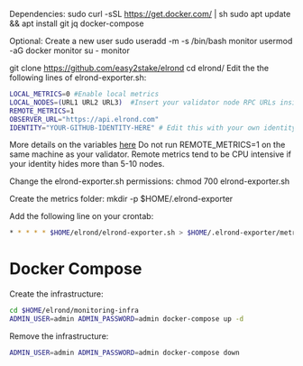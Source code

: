 Dependencies:
sudo curl -sSL https://get.docker.com/ | sh
sudo apt update && apt install git jq docker-compose

Optional: Create a new user
sudo useradd -m -s /bin/bash monitor
usermod -aG docker monitor
su - monitor


git clone https://github.com/easy2stake/elrond
cd elrond/
Edit the the following lines of elrond-exporter.sh:
```sh
LOCAL_METRICS=0 #Enable local metrics
LOCAL_NODES=(URL1 URL2 URL3)  #Insert your validator node RPC URLs inside the parenthesis separated by space
REMOTE_METRICS=1
OBSERVER_URL="https://api.elrond.com"
IDENTITY="YOUR-GITHUB-IDENTITY-HERE" # Edit this with your own identity
```
More details on the variables [here](https://github.com/easy2stake/elrond/blob/master/README.md)
Do not run REMOTE_METRICS=1 on the same machine as your validator. Remote metrics tend to be CPU intensive if your identity hides more than 5-10 nodes.

Change the elrond-exporter.sh permissions:
chmod 700 elrond-exporter.sh

Create the metrics folder:
mkdir -p $HOME/.elrond-exporter

Add the following line on your crontab:
```sh
* * * * * $HOME/elrond/elrond-exporter.sh > $HOME/.elrond-exporter/metrics.prom
```


# Docker Compose
Create the infrastructure:

```sh
cd $HOME/elrond/monitoring-infra
ADMIN_USER=admin ADMIN_PASSWORD=admin docker-compose up -d
```
Remove the infrastructure:
```sh
ADMIN_USER=admin ADMIN_PASSWORD=admin docker-compose down
```
